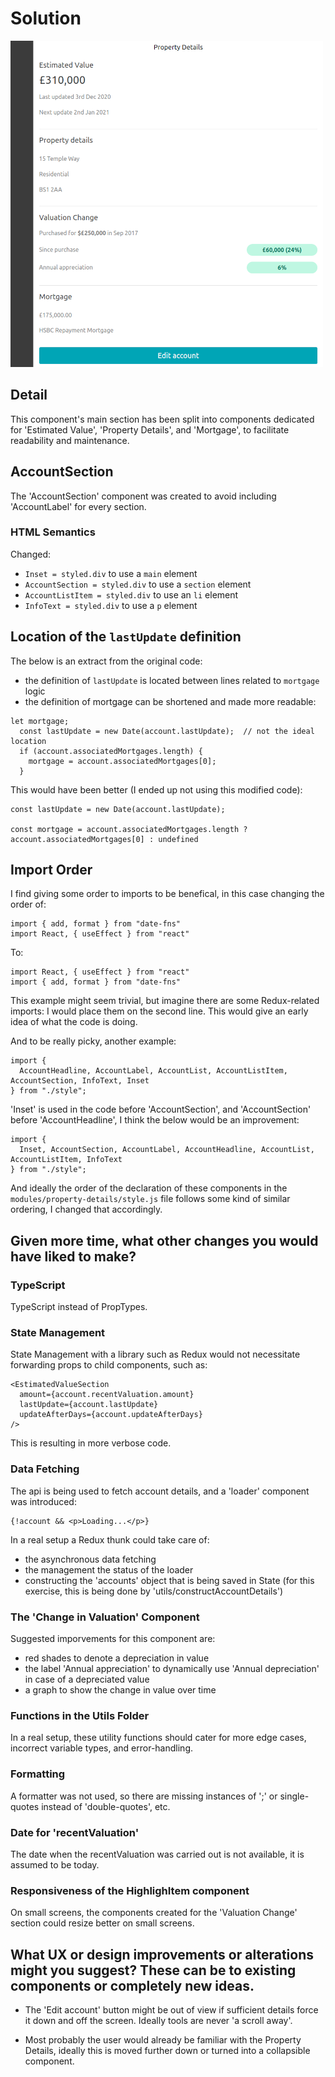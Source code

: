 # Solution

![solution](./solution.png)

## Detail

This component's main section has been split into components dedicated for 'Estimated Value', 'Property Details', and 'Mortgage', to facilitate readability and maintenance.

## AccountSection

The 'AccountSection' component was created to avoid including 'AccountLabel' for every section.

### HTML Semantics

Changed:
- `Inset = styled.div` to use a `main` element
- `AccountSection = styled.div` to use a `section` element
- `AccountListItem = styled.div` to use an `li` element
- `InfoText = styled.div` to use a `p` element

## Location of the `lastUpdate` definition

The below is an extract from the original code:
- the definition of `lastUpdate` is located between lines related to `mortgage` logic
- the definition of mortgage can be shortened and made more readable:

```
let mortgage;
  const lastUpdate = new Date(account.lastUpdate);  // not the ideal location
  if (account.associatedMortgages.length) {
    mortgage = account.associatedMortgages[0];
  }
```

This would have been better (I ended up not using this modified code):

```
const lastUpdate = new Date(account.lastUpdate);
  
const mortgage = account.associatedMortgages.length ? account.associatedMortgages[0] : undefined
 ```

## Import Order

I find giving some order to imports to be benefical, in this case changing the order of:
```
import { add, format } from "date-fns"
import React, { useEffect } from "react"
```
To:
```
import React, { useEffect } from "react"
import { add, format } from "date-fns"
```

This example might seem trivial, but imagine there are some Redux-related imports: I would place them on the second line. This would give an early idea of what the code is doing.

And to be really picky, another example:
```
import {
  AccountHeadline, AccountLabel, AccountList, AccountListItem, AccountSection, InfoText, Inset
} from "./style";
```

'Inset' is used in the code before 'AccountSection', and 'AccountSection' before 'AccountHeadline', I think the below would be an improvement:
```
import {
  Inset, AccountSection, AccountLabel, AccountHeadline, AccountList, AccountListItem, InfoText
} from "./style";
```
And ideally the order of the declaration of these components in the `modules/property-details/style.js` file follows some kind of similar ordering, I changed that accordingly.


## Given more time, what other changes you would have liked to make?

### TypeScript

TypeScript instead of PropTypes.

### State Management

State Management with a library such as Redux would not necessitate forwarding props to child components, such as:
```
<EstimatedValueSection
  amount={account.recentValuation.amount}
  lastUpdate={account.lastUpdate}
  updateAfterDays={account.updateAfterDays}
/>
```

This is resulting in more verbose code.

### Data Fetching

The api is being used to fetch account details, and a 'loader' component was introduced:
```
{!account && <p>Loading...</p>}
```

In a real setup a Redux thunk could take care of:
- the asynchronous data fetching
- the management the status of the loader
- constructing the 'accounts' object that is being saved in State (for this exercise, this is being done by 'utils/constructAccountDetails')

### The 'Change in Valuation' Component

Suggested imporvements for this component are:
- red shades to denote a depreciation in value
- the label 'Annual appreciation' to dynamically use 'Annual depreciation' in case of a depreciated value
- a graph to show the change in value over time

### Functions in the Utils Folder

In a real setup, these utility functions should cater for more edge cases, incorrect variable types, and error-handling.

### Formatting

A formatter was not used, so there are missing instances of ';' or single-quotes instead of 'double-quotes', etc.

### Date for 'recentValuation'

The date when the recentValuation was carried out is not available, it is assumed to be today.

### Responsiveness of the HighlighItem component

On small screens, the components created for the 'Valuation Change' section could resize better on small screens.

## What UX or design improvements or alterations might you suggest? These can be to existing components or completely new ideas.

- The 'Edit account' button might be out of view if sufficient details force it down and off the screen. Ideally tools are never 'a scroll away'.

- Most probably the user would already be familiar with the Property Details, ideally this is moved further down or turned into a collapsible component.





